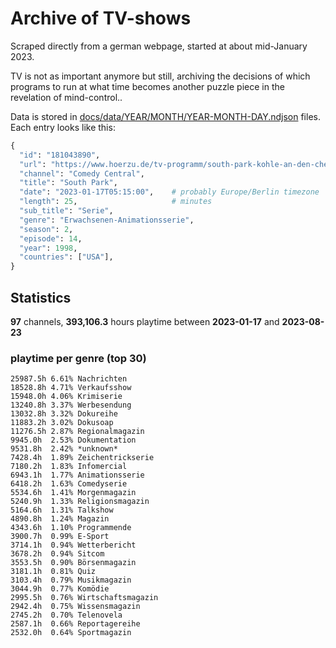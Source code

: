 # Archive of TV-shows

Scraped directly from a german webpage, started at about mid-January 2023.

TV is not as important anymore but still, archiving the decisions of which programs to run at what time
becomes another puzzle piece in the revelation of mind-control.. 

Data is stored in [docs/data/YEAR/MONTH/YEAR-MONTH-DAY.ndjson](docs/data/) files. 
Each entry looks like this:

```python
{
  "id": "181043890", 
  "url": "https://www.hoerzu.de/tv-programm/south-park-kohle-an-den-chefkoch/bid_181043890/", 
  "channel": "Comedy Central", 
  "title": "South Park", 
  "date": "2023-01-17T05:15:00",    # probably Europe/Berlin timezone 
  "length": 25,                     # minutes 
  "sub_title": "Serie", 
  "genre": "Erwachsenen-Animationsserie", 
  "season": 2, 
  "episode": 14, 
  "year": 1998, 
  "countries": ["USA"],
}
```

## Statistics

**97** channels, **393,106.3** hours playtime between **2023-01-17** and **2023-08-23**


### playtime per genre (top 30)

    25987.5h 6.61% Nachrichten
    18528.8h 4.71% Verkaufsshow
    15948.0h 4.06% Krimiserie
    13240.8h 3.37% Werbesendung
    13032.8h 3.32% Dokureihe
    11883.2h 3.02% Dokusoap
    11276.5h 2.87% Regionalmagazin
    9945.0h  2.53% Dokumentation
    9531.8h  2.42% *unknown*
    7428.4h  1.89% Zeichentrickserie
    7180.2h  1.83% Infomercial
    6943.1h  1.77% Animationsserie
    6418.2h  1.63% Comedyserie
    5534.6h  1.41% Morgenmagazin
    5240.9h  1.33% Religionsmagazin
    5164.6h  1.31% Talkshow
    4890.8h  1.24% Magazin
    4343.6h  1.10% Programmende
    3900.7h  0.99% E-Sport
    3714.1h  0.94% Wetterbericht
    3678.2h  0.94% Sitcom
    3553.5h  0.90% Börsenmagazin
    3181.1h  0.81% Quiz
    3103.4h  0.79% Musikmagazin
    3044.9h  0.77% Komödie
    2995.5h  0.76% Wirtschaftsmagazin
    2942.4h  0.75% Wissensmagazin
    2745.2h  0.70% Telenovela
    2587.1h  0.66% Reportagereihe
    2532.0h  0.64% Sportmagazin
